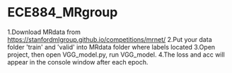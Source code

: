 # ECE884_MRgroup
1.Download MRdata from https://stanfordmlgroup.github.io/competitions/mrnet/
2.Put your data folder 'train' and 'valid' into MRdata folder where labels located
3.Open project, then open VGG_model.py, run VGG_model.
4.The loss and acc will appear in the console window after each epoch.
